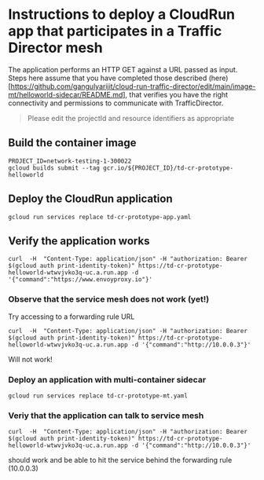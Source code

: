 # Instructions to deploy a CloudRun app that participates in a Traffic Director mesh
The application performs an HTTP GET against a URL passed as input. Steps here assume that you have completed those described (here)[https://github.com/gangulyarijit/cloud-run-traffic-director/edit/main/image-mt/helloworld-sidecar/README.md], that verifies you have the right connectivity and permissions to communicate with TrafficDirector.  

> Please edit the projectId and resource identifiers as appropriate

## Build the container image

```shell
PROJECT_ID=network-testing-1-300022
gcloud builds submit --tag gcr.io/${PROJECT_ID}/td-cr-prototype-helloworld
```

## Deploy the CloudRun application

```shell
gcloud run services replace td-cr-prototype-app.yaml
```

## Verify the application works

```shell
curl  -H  "Content-Type: application/json" -H "authorization: Bearer $(gcloud auth print-identity-token)" https://td-cr-prototype-helloworld-wtwvjvko3q-uc.a.run.app -d '{"command":"https://www.envoyproxy.io"}'
```

### Observe that the service mesh does not work (yet!)
Try accessing to a forwarding rule URL 

```shell
curl  -H  "Content-Type: application/json" -H "authorization: Bearer $(gcloud auth print-identity-token)" https://td-cr-prototype-helloworld-wtwvjvko3q-uc.a.run.app -d '{"command":"http://10.0.0.3"}'
```

Will not work!

### Deploy an application with multi-container sidecar

```shell
gcloud run services replace td-cr-prototype-mt.yaml
```

### Veriy that the application can talk to service mesh

```shell
curl  -H  "Content-Type: application/json" -H "authorization: Bearer $(gcloud auth print-identity-token)" https://td-cr-prototype-helloworld-wtwvjvko3q-uc.a.run.app -d '{"command":"http://10.0.0.3"}'
```

should work and be able to hit the service behind the forwarding rule (10.0.0.3)

